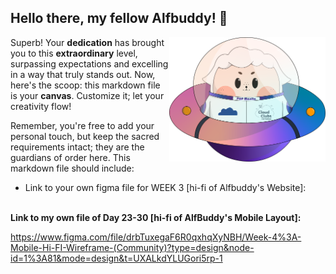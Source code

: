 ## Hello there, my fellow Alfbuddy! 💖

<img align="right" width="250px" src="../../assets/alf/alf-ufo.png">

Superb! Your **dedication** has brought you to this **extraordinary** level, surpassing expectations and excelling in a way that truly stands out. Now, here's the scoop: this markdown file is your **canvas**. Customize it; let your creativity flow!

Remember, you're free to add your personal touch, but keep the sacred requirements intact; they are the guardians of order here. This markdown file should include:
- Link to your own figma file for WEEK 3 [hi-fi of Alfbuddy's Website]: 


<br/>**Link to my own file of **Day 23-30 [hi-fi of AlfBuddy's Mobile Layout]:****

 https://www.figma.com/file/drbTuxegaF6R0qxhqXyNBH/Week-4%3A-Mobile-Hi-FI-Wireframe-(Community)?type=design&node-id=1%3A81&mode=design&t=UXALkdYLUGori5rp-1

##

